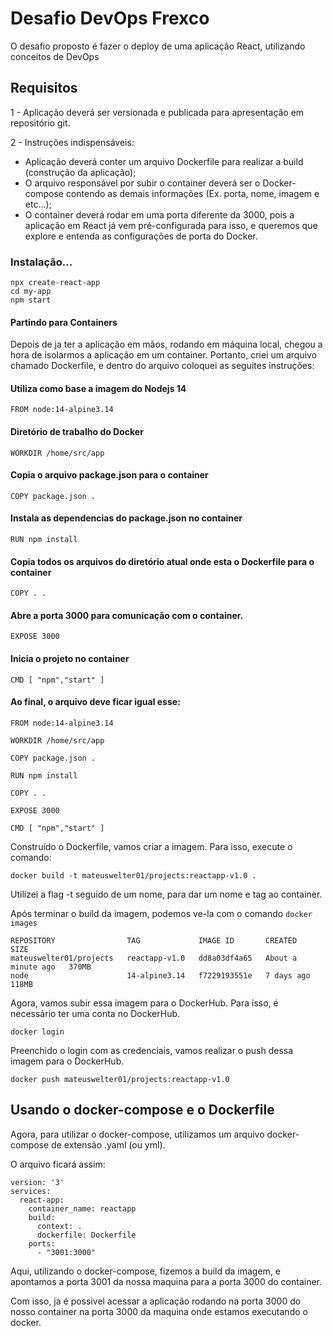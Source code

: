 # Desafio DevOps Frexco

O desafio proposto é fazer o deploy de uma aplicação React, utilizando conceitos de DevOps

## Requisitos

1 - Aplicação deverá ser versionada e publicada para apresentação em repositório git.

2 - Instruções indispensáveis:

   - Aplicação deverá conter um arquivo Dockerfile para realizar a build (construção da aplicação);
   - O arquivo responsável por subir o container deverá ser o Docker-compose contendo as demais informações (Ex. porta, nome, imagem e etc...);
   - O container deverá rodar em uma porta diferente da 3000, pois a aplicação em React já vem pré-configurada para isso, e queremos que explore e entenda as configurações de porta do Docker.

### Instalação...
```
npx create-react-app 
cd my-app
npm start
```
#### Partindo para Containers

Depois de ja ter a aplicação em mãos, rodando em máquina local, chegou a hora de isolarmos a aplicação em um container.
Portanto, criei um arquivo chamado Dockerfile, e dentro do arquivo coloquei as seguites instruções:

#### Utiliza como base a imagem do Nodejs 14
   
```
FROM node:14-alpine3.14
```

#### Diretório de trabalho do Docker
```
WORKDIR /home/src/app
```

#### Copia o arquivo package.json para o container
```
COPY package.json .
```

#### Instala as dependencias do package.json no container
```
RUN npm install
```

#### Copia todos os arquivos do diretório atual onde esta o Dockerfile para o container

```
COPY . .
```

#### Abre a porta 3000 para comunicação com o container.
```
EXPOSE 3000
```

#### Inicia o projeto no container
```
CMD [ "npm","start" ]
```

#### Ao final, o arquivo deve ficar igual esse:
```
FROM node:14-alpine3.14

WORKDIR /home/src/app

COPY package.json .

RUN npm install

COPY . .

EXPOSE 3000

CMD [ "npm","start" ]
```

Construído o Dockerfile, vamos criar a imagem. Para isso, execute o comando:
```
docker build -t mateuswelter01/projects:reactapp-v1.0 .
```

Utilizei a flag -t seguido de um nome, para dar um nome e tag ao container.

Após terminar o build da imagem, podemos ve-la com o comando `docker images`

```
REPOSITORY                TAG             IMAGE ID       CREATED              SIZE
mateuswelter01/projects   reactapp-v1.0   dd8a03df4a65   About a minute ago   370MB
node                      14-alpine3.14   f7229193551e   7 days ago           118MB
```

Agora, vamos subir essa imagem para o DockerHub. Para isso, é necessário ter uma conta no DockerHub.

````
docker login
````
Preenchido o login com as credenciais, vamos realizar o push dessa imagem para o DockerHub.

```
docker push mateuswelter01/projects:reactapp-v1.0

```

## Usando o docker-compose e o Dockerfile

Agora, para utilizar o docker-compose, utilizamos um arquivo docker-compose de extensão .yaml (ou yml).

O arquivo ficará assim:

```
version: '3'
services:
  react-app:
    container_name: reactapp
    build:
      context: .
      dockerfile: Dockerfile
    ports:
      - "3001:3000"
```
Aqui, utilizando o docker-compose, fizemos a build da imagem, e apontamos a porta 3001 da nossa maquina para a porta 3000 do container.

Com isso, ja é possivel acessar a aplicação rodando na porta 3000 do nosso container na porta 3000 da maquina onde estamos executando o docker.


